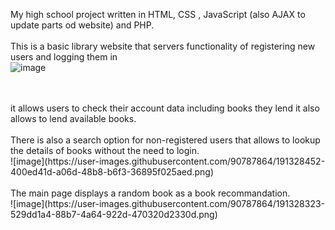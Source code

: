 My high school project written in HTML, CSS , JavaScript (also AJAX to update parts od website) and PHP.
<br/>
<br/>
This is a basic library website that servers functionality of registering new users and logging them in
<br/>
![image](https://user-images.githubusercontent.com/90787864/191328973-8c19c2b1-b258-46bd-8f11-ff1af90438e4.png)

<br/>
<br/>
it allows users to check their account data including books they lend it also allows to lend available books.
<br/>
<br/>
There is also a search option for non-registered users that allows to lookup the details of books without the need to login.
<br/>
![image](https://user-images.githubusercontent.com/90787864/191328452-400ed41d-a06d-48b8-b6f3-36895f025aed.png)

<br/>
<br/>
The main page displays a random book as a book recommandation.
<br/>
![image](https://user-images.githubusercontent.com/90787864/191328323-529dd1a4-88b7-4a64-922d-470320d2330d.png)
